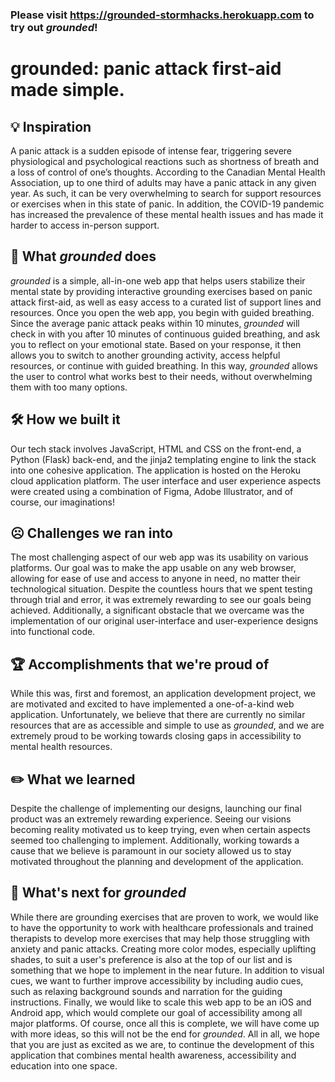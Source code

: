 ### Please visit https://grounded-stormhacks.herokuapp.com to try out <em> grounded</em>!

# grounded: panic attack first-aid made simple.

## 💡 Inspiration
A panic attack is a sudden episode of intense fear, triggering severe physiological and psychological reactions such as shortness of breath and a loss of control of one’s thoughts. According to the Canadian Mental Health Association, up to one third of adults may have a panic attack in any given year. As such, it can be very overwhelming to search for support resources or exercises when in this state of panic. In addition, the COVID-19 pandemic has increased the prevalence of these mental health issues and has made it harder to access in-person support. 
 
## 🙂 What <em>grounded</em> does
<em>grounded</em> is a simple, all-in-one web app that helps users stabilize their mental state by providing interactive grounding exercises based on panic attack first-aid, as well as easy access to a curated list of support lines and resources. Once you open the web app, you begin with guided breathing. Since the average panic attack peaks within 10 minutes, <em>grounded</em> will check in with you after 10 minutes of continuous guided breathing, and ask you to reflect on your emotional state. Based on your response, it then allows you to switch to another grounding activity, access helpful resources, or continue with guided breathing. In this way, <em>grounded</em> allows the user to control what works best to their needs, without overwhelming them with too many options.
 
## 🛠️ How we built it
Our tech stack involves JavaScript, HTML and CSS on the front-end, a Python (Flask) back-end, and the jinja2 templating engine to link the stack into one cohesive application. The application is hosted on the Heroku cloud application platform. The user interface and user experience aspects were created using a combination of Figma, Adobe Illustrator, and of course, our imaginations!
 
## ☹️ Challenges we ran into
The most challenging aspect of our web app was its usability on various platforms. Our goal was to make the app usable on any web browser, allowing for ease of use and access to anyone in need, no matter their technological situation. Despite the countless hours that we spent testing through trial and error, it was extremely rewarding to see our goals being achieved. Additionally, a significant obstacle that we overcame was the implementation of our original user-interface and user-experience designs into functional code.
 
## 🏆 Accomplishments that we're proud of
While this was, first and foremost, an application development project, we are motivated and excited to have implemented a one-of-a-kind web application. Unfortunately, we believe that there are currently no similar resources that are as accessible and simple to use as <em>grounded</em>, and we are extremely proud to be working towards closing gaps in accessibility to mental health resources.
 
## ✏️ What we learned
Despite the challenge of implementing our designs, launching our final product was an extremely rewarding experience. Seeing our visions becoming reality motivated us to keep trying, even when certain aspects seemed too challenging to implement. Additionally, working towards a cause that we believe is paramount in our society allowed us to stay motivated throughout the planning and development of the application.
 
## 🧠 What's next for <em>grounded</em>
While there are grounding exercises that are proven to work, we would like to have the opportunity to work with healthcare professionals and trained therapists to develop more exercises that may help those struggling with anxiety and panic attacks. Creating more color modes, especially uplifting shades, to suit a user's preference is also at the top of our list and is something that we hope to implement in the near future. In addition to visual cues, we want to further improve accessibility by including audio cues, such as relaxing background sounds and narration for the guiding instructions. Finally, we would like to scale this web app to be an iOS and Android app, which would complete our goal of accessibility among all major platforms. Of course, once all this is complete, we will have come up with more ideas, so this will not be the end for <em>grounded</em>. All in all, we hope that you are just as excited as we are, to continue the development of this application that combines mental health awareness, accessibility and education into one space. 
